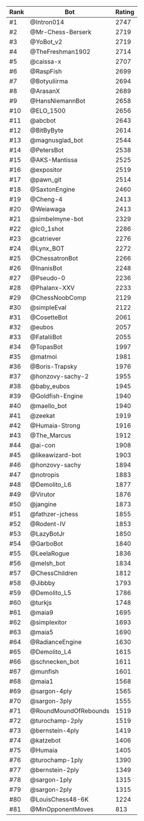 Rank|Bot|Rating
---|---|---
#1|@Intron014|2747
#2|@Mr-Chess-Berserk|2719
#3|@YoBot_v2|2719
#4|@TheFreshman1902|2714
#5|@caissa-x|2707
#6|@RaspFish|2699
#7|@Botyuliirma|2694
#8|@ArasanX|2689
#9|@HansNiemannBot|2658
#10|@ELO_1500|2656
#11|@abcbot|2643
#12|@BitByByte|2614
#13|@magnusglad_bot|2544
#14|@PetersBot|2538
#15|@AKS-Mantissa|2525
#16|@expositor|2519
#17|@pawn_git|2514
#18|@SaxtonEngine|2460
#19|@Cheng-4|2413
#20|@Weiawaga|2413
#21|@simbelmyne-bot|2329
#22|@lc0_1shot|2286
#23|@catriever|2276
#24|@Lynx_BOT|2272
#25|@ChessatronBot|2266
#26|@InanisBot|2248
#27|@Pseudo-0|2236
#28|@Phalanx-XXV|2233
#29|@ChessNoobComp|2129
#30|@simpleEval|2122
#31|@CosetteBot|2061
#32|@eubos|2057
#33|@FataliiBot|2055
#34|@TopasBot|1997
#35|@matmoi|1981
#36|@Boris-Trapsky|1976
#37|@honzovy-sachy-2|1955
#38|@baby_eubos|1945
#39|@Goldfish-Engine|1940
#40|@maello_bot|1940
#41|@zeekat|1919
#42|@Humaia-Strong|1916
#43|@The_Marcus|1912
#44|@ai-con|1908
#45|@likeawizard-bot|1903
#46|@honzovy-sachy|1894
#47|@notropis|1883
#48|@Demolito_L6|1877
#49|@Virutor|1876
#50|@jangine|1873
#51|@fathzer-jchess|1855
#52|@Rodent-IV|1853
#53|@LazyBotJr|1850
#54|@GarboBot|1840
#55|@LeelaRogue|1836
#56|@melsh_bot|1834
#57|@ChessChildren|1812
#58|@Jibbby|1793
#59|@Demolito_L5|1786
#60|@turkjs|1748
#61|@maia9|1695
#62|@simplexitor|1693
#63|@maia5|1690
#64|@RadianceEngine|1630
#65|@Demolito_L4|1615
#66|@schnecken_bot|1611
#67|@munfish|1601
#68|@maia1|1568
#69|@sargon-4ply|1565
#70|@sargon-3ply|1555
#71|@RoundMoundOfRebounds|1519
#72|@turochamp-2ply|1519
#73|@bernstein-4ply|1419
#74|@katzebot|1406
#75|@Humaia|1405
#76|@turochamp-1ply|1390
#77|@bernstein-2ply|1349
#78|@sargon-1ply|1315
#79|@sargon-2ply|1315
#80|@LouisChess48-6K|1224
#81|@MinOpponentMoves|813
